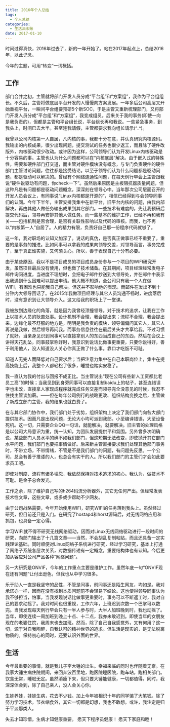 ```yaml
---
title: 2016年个人总结
tags:
  - 个人总结
categories:
  - 生活流水账
date: 2017-01-10
---
```


时间过得真快，2016年过去了，新的一年开始了。站在2017年起点上，总结2016年，以此记念。

<!-- more -->
今年的主题，可用“转变”一词概括。

## 工作

部门合并之初，主管就将部门开发人员分成“平台组”和“方案组”，我作为平台组组长。不久后，主管将做底层平台开发的人慢慢向方案发展。一年多后公司高层又开始重视平台，一瞬间平台组要预研5个新SOC，于是主管又重新梳理部门，又将部门开发人员分成“平台组”和“方案组”，我变成组员。后来关于我的事务(即使一向是我负责的)，但都是主管和平台组长说，平台组长再和我说。一些紧急事务，到我头上，时间已去大半。甚至连我请假，主管都要求我向组长请示(^_^)。

我曾以公司内核第一人自居，凡内核的事，我都十分在意，并认真研究内核源码。我输出的内核成果，很少出现问题，提交测试的任务也很少返工，而且除了硬件改版外，内核驱动很少改动。或许因为这样，公司领导们认为开发Linux内核驱动是十分容易的事。主管也认为什么问题都可以在“内核底层”解决。由于嵌入式的特殊性，需要和硬件部门打交道，而主管对硬件模块没有概念，与专门负责硬件的硬件部门主管讨论问题，往往都是接受结论。以至于领导们认为什么问题都是驱动问题，都是驱动可以解决的。曾经有个网络连通性问题，在每天例行早会上主管跟我说“硬件说驱动有问题，你check一下”。虽然后来原因是主板阻抗器质量问题，但这种凡是有问题都是驱动问题概念，深深刻在领导心中。当年那次公司层面召开的开发人员会议上，有同事说“Linux内核都是开源的”，相信已经得到与会领导同事们的认同。今年下半年，主管安排我集中在新平台，旧平台内核的问题，由我内部解决，再由其他人做任务输出成果到其它部门。一些技术有难度的，先让我预研后提交代码后，领导再安排其他人做任务。而一些基本的维护工作，已经不再和我有关——包括机制是否合理，是否有关联性影响以及代码的审核。而我，也不再以“内核第一人”自居了。人的精力有限，负责好自己那一份程序代码就够了。

这一年，我对职场的认知又加深了。说话的真伪，是否真正做事已经不重要了，重要的是事务的推进。比如同事可以拿我的成果向领导交差，对领导而言，事务完成了，至于真正谁实施，又何须关心。所以，善于表现自己十分有必要。

由于某些原因，我以不是项目成员的项目成员身份参与一个项目的WIFI研究开发，虽然项目最后没有使用，但也做了技术储备。在其期间，项目经理经常发电子邮件询问进度，当进度不理想时，会把电子邮件抄送到大领导处，并在邮件中表示出我遇到什么困难可以提出申请。他大概不知道，全公司只有我一个人在做WIFI，有困难也只能我自己解决。但这并不影响他的表现。而邮件在发出不到十分钟内大领导回话了。在2015年我做项目经理与其它人员沟通不畅时，进度落后时，没有意识到让大领导介入。这又给我的职场上了一堂课。

我被放到边缘化的角落，就是因为我曾经顶撞领导。对于技术的追求，让我在工作上以技术人员的耿直处事。设计机制不合理，我会提出来；流程不合理，我会提出来。边缘化最不舒服的地方是，明明是我负责的模块，领导偏偏问其它人，其它人再说是我做，然后领导再问我。而事务信息往往在最后关头才共享给我。不过习惯了就好。当亲身见识到同事可以直接拿别人的东西当成自己的东西，然后在会议上讲得天花乱坠，同事鼓掌称好时，我意识到说话比做事更重要，只要你说得好，善于利用他人，没人知道没人关心你真正做了什么事。靠口才吃饭不可耻。

知道人无完人而降低对自己要求后；当把注意力集中在自己本职岗位上，集中在提高技能上后，我整个人都轻松了很多，睡觉也踏实安稳了。

我一直认为我的付出与回报不成正比。当主管说出“现在公司有些新人工资都比老员工高”的时候；当我见到到身旁同事可以直接复制baidu上的帖子，甚至连错误字也未改，直接拿人家现成程序就完成任务交差而领导完全没意见的时候，我忍不住找主管谈加薪。——但在每年公司例行的战略更改、组织结构变换之后，主管做了新成立部门主管，我的结果也就白费了。

在与其它部门协作中，我们部门处于劣势，组织架构上决定了我们部门向各大部门提供技术。因而凡是出现问题，无论大小均可派到我部。小至编译错误，大至设备死机。这一切，只需要企业QQ一句话，就能解决，就要解决。旧主管的处理风格是以公司大局意识为重，统一认知，为团队发展提供平和氛围。另外曾多次明确说，某些部门人员水平的确不如我们部门，但这短期无法改变，即使抛开其它部门水平问题，我们部门也要把事情做好。后来新主管直接要求我们处理其他部门事务时，不带立场，不带情绪，不管是不是我们部门的问题，有问题先反思。一个公司，总会有善于推诿的人，也总会有实干的人。所以我们部门的主管们才会如此要求员工吧。

即使对制度、流程有诸多埋怨，我依然保持对技术追求的初心。我认为，做技术不可耻。是金子总会发光。

工作之余，除了维护自己写的h264码流分析器外，其它无任何产出。但经常发表技术性文章，这些文章，或多或少帮助不少网友。

由于公司战略需要，今年开始使用WIFI，研究WIFI的任务落到我头上。虽然经过研究，但目前还只是入门。在研究了hostapd和horst源码后，对无线网络应用和抓包，也具备一定心得。

学习WIFI就不得不研究无线网络驱动，因而对Linux无线网络驱动进行一段时间的研究，向部门输出了十几篇文章——当然，不会胡乱复制粘贴，而且还具备一定实践理论基础。同时顺便对Linux网络子系统进行研究，经过学习研究，基本上打通了网络子系统各层次关系，对数据传递有一定概念，重要结构体也有认知。今后更加从容应对公司产品各种“网络问题”。

另一大研究是ONVIF，今年的工作重点主要是维护工作。虽然年底一句“ONVIF现在还有问题”让付出逊色，但我也从中学习很多。

乐于助人一直是我坚守的品性，不管是同事，前同事还是陌生网友，均如是。我对承诺亦一样，因而在没有找到本质问题前不会轻易下结论。这也使得领导同事认为我不够担当，怕事。当我发现说话比做事更重要时，事务可以不断返工时，我对自己的要求动摇了。我对时间也很重视，工作六年，上班迟到次数一个巴掌可以数完。当我发现每天例行早会只有一半人参与时，大半人加班晚到时，我也动摇了。当年，即使连续一周加班到晚上十点、十二点，我亦未敢迟到。即使当年的女朋友现在的老婆住院，我周末也去加班。然而，除了自己自我感觉外，又有何用？这一切，源于对自我陶醉，自我认可的精神世界的追求。但生活是现实的，是无法脱离物质的。保持初心的同时，还要认识外面的世界。

## 生活

今年最重要的事情，就是我儿子李大锤的出生。幸福来临的同时也伴随着无奈。在我家大锤生病住院期间，来回奔波百里地，跑医院睡医院，跑车站，跑相关部门。饮食无常，睡眠无定。虽然消瘦下来，但只要大锤能健康，一切都值得。同时，我深深体会到，除了自己亲人，没人会关心你。

生娃养娃，娃娃生病，花去不少钱。加上今年被相识十年的同学骗了大笔钱。除了努力学习技术，节衣缩食外，其它一切都是幻想，我也不敢想。或许，我注定是归于平淡那类人。

失去才知珍惜。生病才知健康重要。
愿天下程序员健康！
愿天下家庭和睦！
